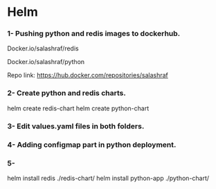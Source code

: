 # Helm
### 1- Pushing python and redis images to dockerhub. 

Docker.io/salashraf/redis

Docker.io/salashraf/python


Repo link: https://hub.docker.com/repositories/salashraf

### 2- Create python and redis charts.

helm create redis-chart
helm create python-chart

### 3- Edit values.yaml files in both folders. 

### 4- Adding configmap part in python deployment.

### 5- 
helm install redis ./redis-chart/
helm install python-app ./python-chart/
